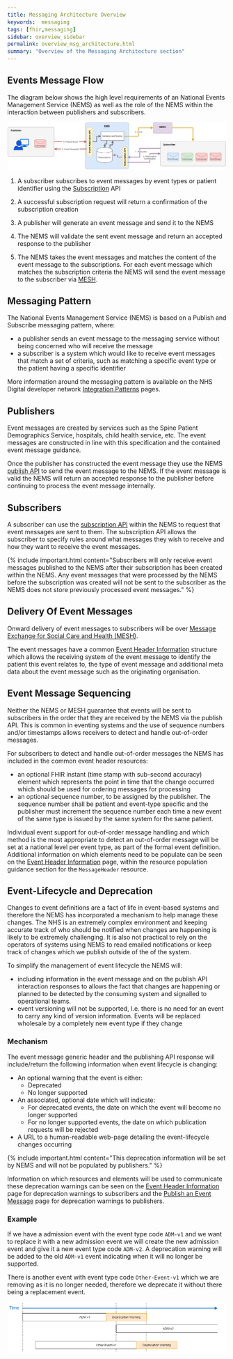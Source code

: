 ```yaml
---
title: Messaging Architecture Overview
keywords:  messaging
tags: [fhir,messaging]
sidebar: overview_sidebar
permalink: overview_msg_architecture.html
summary: "Overview of the Messaging Architecture section"
---
```


## Events Message Flow

The diagram below shows the high level requirements of an National Events Management Service (NEMS) as well as the role of the NEMS within the interaction between publishers and subscribers.

<a href="images/overview/msg_architecture_overview.png" target="_blank"><img src="images/overview/msg_architecture_overview.png"></a>

1. A subscriber subscribes to event messages by event types or patient identifier using the [Subscription](explore_create_subscription.html) API

2. A successful subscription request will return a confirmation of the subscription creation
3. A publisher will generate an event message and send it to the NEMS
4. The NEMS will validate the sent event message and return an accepted response to the publisher
5. The NEMS takes the event messages and matches the content of the event message to the subscriptions. For each event message which matches the subscription criteria the NEMS will send the event message to the subscriber via [MESH](https://digital.nhs.uk/message-exchange-social-care-health).

## Messaging Pattern

The National Events Management Service (NEMS) is based on a Publish and Subscribe messaging pattern, where:

- a publisher sends an event message to the messaging service without being concerned who will receive the message
- a subscriber is a system which would like to receive event messages that match a set of criteria, such as matching a specific event type or the patient having a specific identifier

More information around the messaging pattern is available on the NHS Digital developer network [Integration Patterns](https://developer.nhs.uk/library/architecture/integration-patterns) pages.

## Publishers

Event messages are created by services such as the Spine Patient Demographics Service, hospitals, child health service, etc. The event messages are constructed in line with this specification and the contained event message guidance.

Once the publisher has constructed the event message they use the NEMS [publish API](publication_publish.html) to send the event message to the NEMS. If the event message is valid the NEMS will return an accepted response to the publisher before continuing to process the event message internally.

## Subscribers

A subscriber can use the [subscription API](explore_create_subscription.html) within the NEMS to request that event messages are sent to them. The subscription API allows the subscriber to specify rules around what messages they wish to receive and how they want to receive the event messages.

{% include important.html content="Subscribers will only receive event messages published to the NEMS after their subscription has been created within the NEMS. Any event messages that were processed by the NEMS before the subscription was created will not be sent to the subscriber as the NEMS does not store previously processed event messages." %}


## Delivery Of Event Messages

Onward delivery of event messages to subscribers will be over [Message Exchange for Social Care and Health (MESH)](https://digital.nhs.uk/message-exchange-social-care-health).

The event messages have a common [Event Header Information](explore_event_header_information.html) structure which allows the receiving system of the event message to identify the patient this event relates to, the type of event message and additional meta data about the event message such as the originating organisation.

## Event Message Sequencing

Neither the NEMS or MESH guarantee that events will be sent to subscribers in the order that they are received by the NEMS via the publish API. This is common in eventing systems and the use of sequence numbers and/or timestamps allows receivers to detect and handle out-of-order messages.

For subscribers to detect and handle out-of-order messages the NEMS has included in the common event header resources:
- an optional FHIR instant (time stamp with sub-second accuracy) element which represents the point in time that the change occurred which should be used for ordering messages for processing
- an optional sequence number, to be assigned by the publisher. The sequence number shall be patient and event-type specific and the publisher must increment the sequence number each time a new event of the same type is issued by the same system for the same patient.

Individual event support for out-of-order message handling and which method is the most appropriate to detect an out-of-order message will be set at a national level per event type, as part of the formal event definition. Additional information on which elements need to be populate can be seen on the [Event Header Information](explore_event_header_information.html) page, within the resource population guidance section for the `MessageHeader` resource.


## Event-Lifecycle and Deprecation

Changes to event definitions are a fact of life in event-based systems and therefore the NEMS has incorporated a mechanism to help manage these changes. The NHS is an extremely complex environment and keeping accurate track of who should be notified when changes are happening is likely to be extremely challenging. It is also not practical to rely on the operators of systems using NEMS to read emailed notifications or keep track of changes which we publish outside of the of the system.

To simplify the management of event lifecycle the NEMS will:
- including information in the event message and on the publish API interaction responses to allows the fact that changes are happening or planned to be detected by the consuming system and signalled to operational teams.
- event versioning will not be supported, I.e. there is no need for an event to carry any kind of version information. Events will be replaced wholesale by a completely new event type if they change

### Mechanism

The event message generic header and the publishing API response will include/return the following information when event lifecycle is changing:
- An optional warning that the event is either:
  - Deprecated
  - No longer supported
- An associated, optional date which will indicate:
  - For deprecated events, the date on which the event will become no longer supported
  - For no longer supported events, the date on which publication requests will be rejected
- A URL to a human-readable web-page detailing the event-lifecycle changes occurring

{% include important.html content="This deprecation information will be set by NEMS and will not be populated by publishers." %}

Information on which resources and elements will be used to communicate these deprecation warnings can be seen on the [Event Header Information](explore_event_header_information.html) page for deprecation warnings to subscribers and the [Publish an Event Message](publication_publish.html) page for deprecation warnings to publishers.

### Example

If we have a admission event with the event type code `ADM-v1` and we want to replace it with a new admission event we will create the new admission event and give it a new event type code `ADM-v2`. A deprecation warning will be added to the old `ADM-v1` event indicating when it will no longer be supported.
 
There is another event with event type code `Other-Event-v1` which we are removing as it is no longer needed, therefore we deprecate it without there being a replacement event.

<a href="images/overview/event_life_cycle.png" target="_blank"><img src="images/overview/event_life_cycle.png"></a>